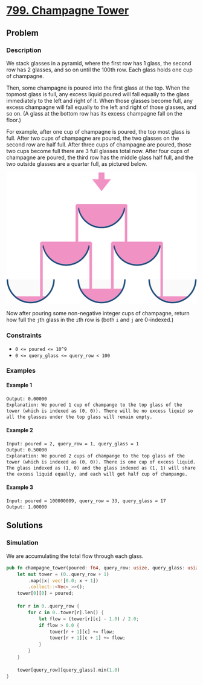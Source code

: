 # [799. Champagne Tower](https://leetcode.com/problems/champagne-tower/)

## Problem

### Description

We stack glasses in a pyramid, where the first row has 1 glass, the second row
has 2 glasses, and so on until the 100th row. Each glass holds one cup of
champagne.

Then, some champagne is poured into the first glass at the top. When the topmost
glass is full, any excess liquid poured will fall equally to the glass
immediately to the left and right of it. When those glasses become full, any
excess champagne will fall equally to the left and right of those glasses, and
so on.  (A glass at the bottom row has its excess champagne fall on the floor.)

For example, after one cup of champagne is poured, the top most glass is full.
After two cups of champagne are poured, the two glasses on the second row are
half full. After three cups of champagne are poured, those two cups become full
there are 3 full glasses total now. After four cups of champagne are poured, the
third row has the middle glass half full, and the two outside glasses are a
quarter full, as pictured below.

![tower](resources/799/tower.png)

Now after pouring some non-negative integer cups of champagne, return how full
the `j`th glass in the `i`th row is (both `i` and `j` are 0-indexed.)

### Constraints

* `0 <= poured <= 10^9`
* `0 <= query_glass <= query_row < 100`

### Examples

#### Example 1

```Input: poured = 1, query_row = 1, query_glass = 1
Output: 0.00000
Explanation: We poured 1 cup of champange to the top glass of the tower (which is indexed as (0, 0)). There will be no excess liquid so all the glasses under the top glass will remain empty.
```

#### Example 2

```text
Input: poured = 2, query_row = 1, query_glass = 1
Output: 0.50000
Explanation: We poured 2 cups of champange to the top glass of the tower (which is indexed as (0, 0)). There is one cup of excess liquid. The glass indexed as (1, 0) and the glass indexed as (1, 1) will share the excess liquid equally, and each will get half cup of champange.
```

#### Example 3

```text
Input: poured = 100000009, query_row = 33, query_glass = 17
Output: 1.00000
```

## Solutions

### Simulation

We are accumulating the total flow through each glass.

```rust
pub fn champagne_tower(poured: f64, query_row: usize, query_glass: usize) -> f64 {
    let mut tower = (0..query_row + 1)
        .map(|x| vec![0.0; x + 1])
        .collect::<Vec<_>>();
    tower[0][0] = poured;

    for r in 0..query_row {
        for c in 0..tower[r].len() {
            let flow = (tower[r][c] - 1.0) / 2.0;
            if flow > 0.0 {
                tower[r + 1][c] += flow;
                tower[r + 1][c + 1] += flow;
            }
        }
    }

    tower[query_row][query_glass].min(1.0)
}
```